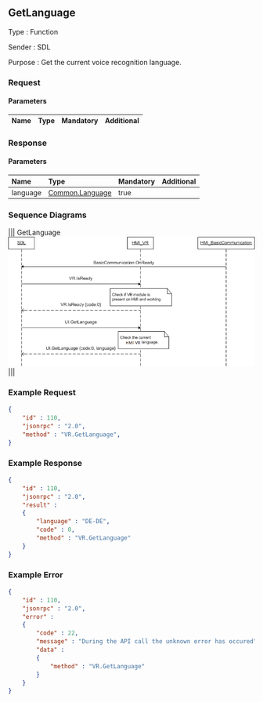 ## GetLanguage

Type
: Function

Sender
: SDL

Purpose
: Get the current voice recognition language.

### Request

#### Parameters

|Name|Type|Mandatory|Additional|
|:---|:---|:--------|:---------|

### Response

#### Parameters

|Name|Type|Mandatory|Additional|
|:---|:---|:--------|:---------|
|language|[Common.Language](../../Common/Enums/index.md#language)|true||

### Sequence Diagrams
|||
GetLanguage
![GetLanguage](./assets/GetLanguage.png)
|||

### Example Request

```json
{
	"id" : 110,
	"jsonrpc" : "2.0",
	"method" : "VR.GetLanguage",
}
```
### Example Response

```json
{
	"id" : 110,
	"jsonrpc" : "2.0",
	"result" :
	{
		"language" : "DE-DE",
		"code" : 0,
		"method" : "VR.GetLanguage"
	}
}
```

### Example Error

```json
{
	"id" : 110,
	"jsonrpc" : "2.0",
	"error" :
	{
		"code" : 22,
		"message" : "During the API call the unknown error has occured",
		"data" :
		{
			"method" : "VR.GetLanguage"
		}
	}
}
```
